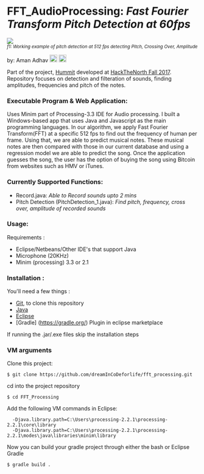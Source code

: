 <h1>FFT_AudioProcessing: <em>Fast Fourier Transform Pitch Detection at 60fps</em></h1>

<img src="https://media.giphy.com/media/t7ugl980nwxelPoBa9/giphy.gif"></br>
<sup><em>f1: Working example of pitch detection at 512 fps detecting Pitch, Crossing Over, Amplitude</em></sup>

by: Aman Adhav <a href="https://linkedin.com/in/amanadhav"><img src="https://raw.githubusercontent.com/jrobchin/phormatics/master/screenshots/linkedin.png" height="20px"></a> <a href="https://github.com/dreamincodeforlife"><img src="https://raw.githubusercontent.com/jrobchin/phormatics/master/screenshots/github.png" height="20px"></a>

Part of the project, [Hummit](https://devpost.com/software/hummit-4m9rco) developed at [HackTheNorth Fall 2017](https://hackthenorth.com). Repository focuses on detection and filteration of sounds, finding amplitudes, frequencies and pitch of the notes.


### Executable Program & Web Application:
Uses Minim part of Processing-3.3 IDE for Audio processing. I built a Windows-based app that uses Java and Javascript as the main programming languages. In our algorithm, we apply Fast Fourier Transform(FFT) at a specific 512 fps to find out the frequency of human per frame. Using that, we are able to predict musical notes. These musical notes are then compared with those in our current database and using a regression model we are able to predict the song. Once the application guesses the song, the user has the option of buying the song using Bitcoin from websites such as HMV or iTunes.

### Currently Supported Functions:

- Record.java: *Able to Record sounds upto 2 mins*
- Pitch Detection (PitchDetection_1.java): *Find pitch, frequency, cross over, amplitude of recorded sounds*

### Usage:
Requirements : 

* Eclipse/Netbeans/Other IDE's that support Java
* Microphone (20KHz)
* Minim (processing) 3.3 or 2.1

### Installation :

You'll need a few things : 
* [Git](https://git-scm.com/), to clone this repository
* [Java](https://www.java.com/en/download/)
* [Eclipse](https://www.eclipse.org/downloads/)
* [Gradle] (https://gradle.org/) Plugin in eclipse marketplace

If running the .jar/.exe files skip the installation steps

### VM arguments

Clone this project:
```
$ git clone https://github.com/dreamInCoDeforlife/fft_processing.git
```
cd into the project repository
```
$ cd FFT_Processing
```
Add the following VM commands in Eclipse:
```
  -Djava.library.path=C:\Users\processing-2.2.1\processing-2.2.1\core\library
  -Djava.library.path=C:\Users\processing-2.2.1\processing-2.2.1\modes\java\libraries\minim\library

```

Now you can build your gradle project through either the bash or Eclipse Gradle
```
$ gradle build .
```
